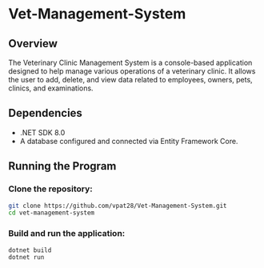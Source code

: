 # Vet-Management-System
## Overview
The Veterinary Clinic Management System is a console-based application designed to help manage various operations of a veterinary clinic.  It allows the user to add, delete, and view data related to employees, owners, pets, clinics, and examinations. 

## Dependencies
- .NET SDK 8.0 
- A database configured and connected via Entity Framework Core.
  
## Running the Program
### Clone the repository:

```bash
git clone https://github.com/vpat28/Vet-Management-System.git
cd vet-management-system

```
### Build and run the application:
```bash
dotnet build
dotnet run
